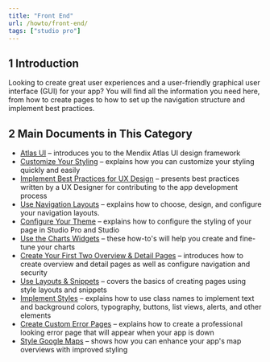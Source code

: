 ```yaml
---
title: "Front End"
url: /howto/front-end/
tags: ["studio pro"]
---
```


## 1 Introduction 

Looking to create great user experiences and a user-friendly graphical user interface (GUI) for your app? You will find all the information you need here, from how to create pages to how to set up the navigation structure and implement best practices.

## 2 Main Documents in This Category

* [Atlas UI](/howto/front-end/atlas-ui/) – introduces you to the Mendix Atlas UI design framework
* [Customize Your Styling](/howto/front-end/customize-styling-new/) – explains how you can customize your styling quickly and easily
* [Implement Best Practices for UX Design](/howto/front-end/ux-best-practices/) – presents best practices written by a UX Designer for contributing to the app development process
* [Use Navigation Layouts](/howto/front-end/use-navigation-layouts/) – explains how to choose, design, and configure your navigation layouts.
* [Configure Your Theme](/howto/front-end/configuring-your-theme/) – explains how to configure the styling of your page in Studio Pro and Studio
* [Use the Charts Widgets](/howto/front-end/charts-tutorials/) – these how-to's will help you create and fine-tune your charts
* [Create Your First Two Overview & Detail Pages](/howto/front-end/create-your-first-two-overview-and-detail-pages/) – introduces how to create overview and detail pages as well as configure navigation and security
* [Use Layouts & Snippets](/howto/front-end/layouts-and-snippets/) – covers the basics of creating pages using style layouts and snippets
* [Implement Styles](/howto/front-end/styles/) – explains how to use class names to implement text and background colors, typography, buttons, list views, alerts, and other elements
* [Create Custom Error Pages](/howto/front-end/custom-error-page/) – explains how to create a professional looking error page that will appear when your app is down
* [Style Google Maps](/howto/front-end/style-google-maps/) – shows how you can enhance your app's map overviews with improved styling

